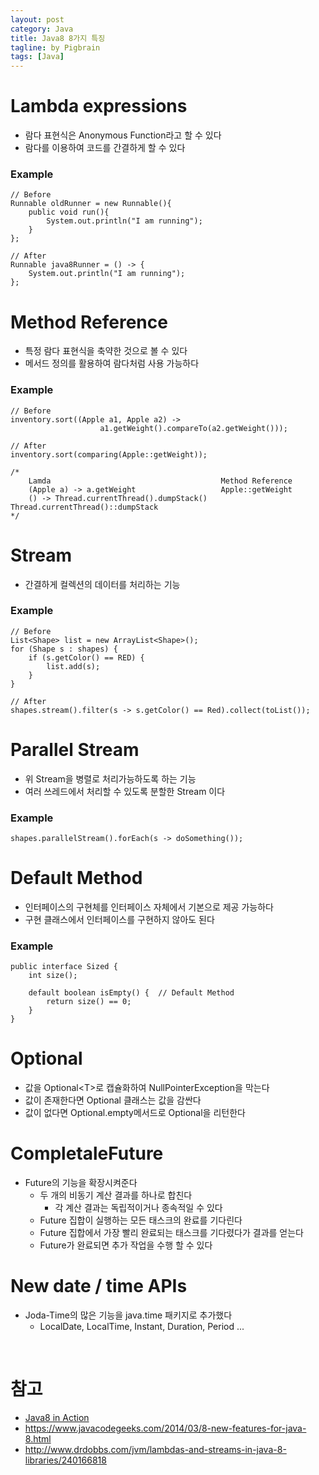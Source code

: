 ```yaml
---
layout: post
category: Java
title: Java8 8가지 특징  
tagline: by Pigbrain
tags: [Java]
---
```


<!--more-->


# Lambda expressions  
* 람다 표현식은 Anonymous Function라고 할 수 있다  
* 람다를 이용하여 코드를 간결하게 할 수 있다  

### Example  
	
	// Before
	Runnable oldRunner = new Runnable(){
		public void run(){
			System.out.println("I am running");
		}
	};

	// After
	Runnable java8Runner = () -> {
		System.out.println("I am running");
	};

# Method Reference  
* 특정 람다 표현식을 축약한 것으로 볼 수 있다  
* 메서드 정의를 활용하여 람다처럼 사용 가능하다  

### Example  
  
	// Before  
	inventory.sort((Apple a1, Apple a2) -> 
						a1.getWeight().compareTo(a2.getWeight()));

	// After
	inventory.sort(comparing(Apple::getWeight));

	/*
		Lamda                                      Method Reference
		(Apple a) -> a.getWeight                   Apple::getWeight
		() -> Thread.currentThread().dumpStack()   Thread.currentThread()::dumpStack
	*/
  
# Stream  
* 간결하게 컬렉션의 데이터를 처리하는 기능  

### Example  
	
	// Before 
	List<Shape> list = new ArrayList<Shape>();
	for (Shape s : shapes) {
		if (s.getColor() == RED) {
			list.add(s);
		}
	}
	
	// After
	shapes.stream().filter(s -> s.getColor() == Red).collect(toList());

# Parallel Stream  
* 위 Stream을 병렬로 처리가능하도록 하는 기능  
* 여러 쓰레드에서 처리할 수 있도록 분할한 Stream 이다  
  
### Example  
	shapes.parallelStream().forEach(s -> doSomething());
  
# Default Method 
* 인터페이스의 구현체를 인터페이스 자체에서 기본으로 제공 가능하다  
*  구현 클래스에서 인터페이스를 구현하지 않아도 된다  
  
### Example  
	
	public interface Sized {
		int size();
	
		default boolean isEmpty() {  // Default Method
			return size() == 0;
		}
	}
  
# Optional  
* 값을 Optional<T\>로 캡슐화하여 NullPointerException을 막는다  
* 값이 존재한다면 Optional 클래스는 값을 감싼다  
* 값이 없다면 Optional.empty메서드로 Optional을 리턴한다  
  
# CompletaleFuture  
* Future의 기능을 확장시켜준다  
	* 두 개의 비동기 계산 결과를 하나로 합친다  
		*  각 계산 결과는 독립적이거나 종속적일 수 있다  
	* Future 집합이 실행하는 모든 태스크의 완료를 기다린다  
	* Future 집합에서 가장 빨리 완료되는 태스크를 기다렸다가 결과를 얻는다  
	* Future가 완료되면 추가 작업을 수행 할 수 있다  
  
# New date / time APIs  
* Joda-Time의 많은 기능을 java.time 패키지로 추가했다  
	* LocalDate, LocalTime, Instant, Duration, Period ... 
  
<br>  
  
# 참고   
* [Java8 in Action](http://book.naver.com/bookdb/book_detail.nhn?bid=8883567)  
* https://www.javacodegeeks.com/2014/03/8-new-features-for-java-8.html  
* http://www.drdobbs.com/jvm/lambdas-and-streams-in-java-8-libraries/240166818  

